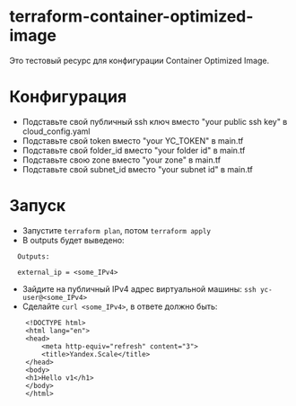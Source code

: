 # terraform-container-optimized-image

Это тестовый ресурс для конфигурации Container Optimized Image.

# Конфигурация
* Подставьте свой публичный ssh ключ вместо "your public ssh key" в cloud_config.yaml
* Подставьте свой token вместо "your YC_TOKEN" в main.tf
* Подставьте свой folder_id вместо "your folder id" в main.tf
* Подставьте свою zone вместо "your zone" в main.tf
* Подставьте свой subnet_id вместо "your subnet id" в main.tf

# Запуск
* Запустите ```terraform plan```, потом ```terraform apply```
* В outputs будет выведено:
```
  Outputs:

  external_ip = <some_IPv4>
``` 
* Зайдите на публичный IPv4 адрес виртуальной машины: ```ssh yc-user@<some_IPv4>```
* Сделайте ```curl <some_IPv4>```, в ответе должно быть:
```
    <!DOCTYPE html>
    <html lang="en">
    <head>
        <meta http-equiv="refresh" content="3">
        <title>Yandex.Scale</title>
    </head>
    <body>
    <h1>Hello v1</h1>
    </body>
    </html>
```

